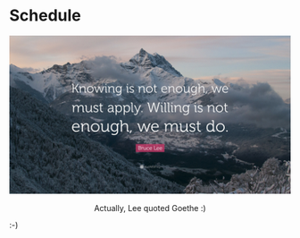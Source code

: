 # Schedule 


<div align=center><img src="pic/Bruce-Lee.jpg"></div>
<html><body><p align="center">Actually, Lee quoted Goethe :)</p></body></html>

:-)